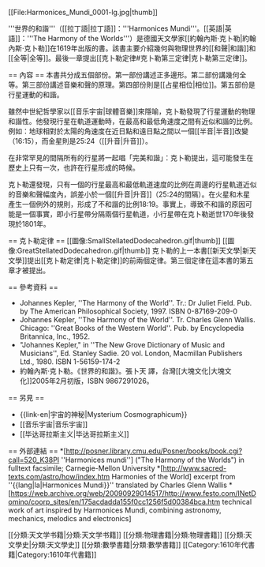 [[File:Harmonices_Mundi_0001-lg.jpg|thumb]]

'''世界的和諧'''（[[拉丁語|拉丁語]]：'''Harmonices Mundi'''。[[英語|英語]]：'''The Harmony of the Worlds'''）是德國天文學家[[約翰內斯·克卜勒|約翰內斯·克卜勒]]在1619年出版的書。該書主要介紹幾何與物理世界的[[和聲|和諧]]和[[全等|全等]]。最後一章提出[[克卜勒定律#克卜勒第三定律|克卜勒第三定律]]。

== 內容 ==
本書共分成五個部份。第一部份講述正多邊形。第二部份講幾何全等。第三部份講述音樂和聲的原理。第四部份則是[[占星相位|相位]]。第五部份是行星運動的和諧。

雖然中世紀哲學家以[[音乐宇宙|球體音樂]]來隱喻，克卜勒發現了行星運動的物理和諧性。他發現行星在軌道運動時，在最高和最低角速度之間有近似和諧的比例。例如：地球相對於太陽的角速度在近日點和遠日點之間以一個[[半音|半音]]改變（16:15），而金星則是25:24（[[升音|升音]]）。

在非常罕見的間隔所有的行星將一起唱「完美和諧」：克卜勒提出，這可能發生在歷史上只有一次，也許在行星形成的時候。

克卜勒還發現，只有一個的行星最高和最低軌道速度的比例在周邊的行星軌道近似的音樂和聲幅度內，誤差小於一個[[升音|升音]]（25:24的間隔）。在火星和木星產生一個例外的規則，形成了不和諧的比例18:19。事實上，導致不和諧的原因可能是一個事實，即小行星帶分隔兩個行星軌道，小行星帶在克卜勒逝世170年後發現於1801年。

== 克卜勒定律 ==
[[圖像:SmallStellatedDodecahedron.gif|thumb]]
[[圖像:GreatStellatedDodecahedron.gif|thumb]]
克卜勒的上一本書[[新天文學|新天文學]]提出[[克卜勒定律|克卜勒定律]]的前兩個定律。第三個定律在這本書的第五章才被提出。

== 參考資料 ==
* Johannes Kepler, ''The Harmony of the World''.  Tr.: Dr Juliet Field. Pub. by The American Philosophical Society, 1997. ISBN 0-87169-209-0 
* Johannes Kepler, ''The Harmony of the World''.  Tr. Charles Glenn Wallis.  Chicago: ''Great Books of the Western World''. Pub. by Encyclopedia Britannica, Inc., 1952.
* "Johannes Kepler," in ''The New Grove Dictionary of Music and Musicians'', Ed. Stanley Sadie. 20 vol. London, Macmillan Publishers Ltd., 1980. ISBN 1-56159-174-2
* 約翰內斯·克卜勒。《世界的和諧》。張卜天 譯，台灣[[大塊文化|大塊文化]]2005年2月初版，ISBN 9867291026。

== 另見 ==
* {{link-en|宇宙的神秘|Mysterium Cosmographicum}}
* [[音乐宇宙|音乐宇宙]]
* [[毕达哥拉斯主义|毕达哥拉斯主义]]

== 外部連結 ==
*[http://posner.library.cmu.edu/Posner/books/book.cgi?call=520_K38PI ''Harmonices mundi''] ("The Harmony of the Worlds") in fulltext facsimile; Carnegie-Mellon University
*[http://www.sacred-texts.com/astro/how/index.htm Harmonies of the World] excerpt from ''{{lang|la|Harmonices Mundi}}'' translated by Charles Glenn Wallis
*[https://web.archive.org/web/20090929014517/http://www.festo.com/INetDomino/coorp_sites/en/175acdadda155f0cc1256f5d00384bca.htm technical work of art inspired by Harmonices Mundi, combining astronomy, mechanics, melodics and electronics]

[[分類:天文学书籍|分類:天文学书籍]]
[[分類:物理書籍|分類:物理書籍]]
[[分類:天文學史|分類:天文學史]]
[[分類:數學書籍|分類:數學書籍]]
[[Category:1610年代書籍|Category:1610年代書籍]]